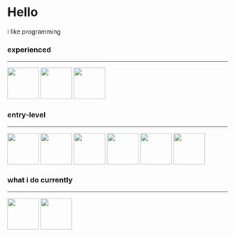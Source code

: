 # Hello

i like programming
<br>

### experienced
---
<p float="left">
<img src="https://upload.wikimedia.org/wikipedia/commons/thumb/6/6a/JavaScript-logo.png/600px-JavaScript-logo.png" height="72"></img>
<img src="https://www.svgrepo.com/show/452091/python.svg" height="72"></img>
<img src="https://upload.wikimedia.org/wikipedia/commons/thumb/6/61/HTML5_logo_and_wordmark.svg/170px-HTML5_logo_and_wordmark.svg.png" height="72"></img>
</p>


### entry-level
---
<p float="left">
<img src="https://upload.wikimedia.org/wikipedia/commons/thumb/2/20/Rustacean-orig-noshadow.svg/220px-Rustacean-orig-noshadow.svg.png" height="72"></img>
<img src="https://upload.wikimedia.org/wikipedia/commons/thumb/1/18/ISO_C%2B%2B_Logo.svg/1200px-ISO_C%2B%2B_Logo.svg.png" height="72"></img>
<img src="https://upload.wikimedia.org/wikipedia/commons/thumb/3/35/The_C_Programming_Language_logo.svg/1200px-The_C_Programming_Language_logo.svg.png" height="72"></img>
<img src="https://upload.wikimedia.org/wikipedia/commons/thumb/3/35/Tux.svg/1200px-Tux.svg.png" height="72"></img>
<img src="https://upload.wikimedia.org/wikipedia/commons/6/6a/Godot_icon.svg" height="72"></img>
<img src="https://bevyengine.org/assets/bevy_logo_dark.svg" height="72"></img>
</p>

### what i do currently
---
<p float="left">
<img src="https://upload.wikimedia.org/wikipedia/commons/thumb/2/20/Rustacean-orig-noshadow.svg/220px-Rustacean-orig-noshadow.svg.png" height="72"></img>
<img src="https://bevyengine.org/assets/bevy_logo_dark.svg" height="72"></img>
</p>
